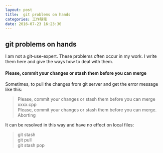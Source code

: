```yaml
---
layout: post
title:  git problems on hands
categories: 工作随笔
date: 2016-07-23 16:23:30
---
```


##  git problems on hands ##
I am not a git-use-expert. These problems often occur in my work. I write them here and give the ways how to deal with them.

#### Please, commit your changes or stash them before you can merge

Sometimes, to pull the changes from git server and get the error message like this:

> Please, commit your changes or stash them before you can merge <br>
>     xxxx.cpp <br>
> Please, commit your changes or stash them before you can merge. <br>
> Aborting

It can be resolved in this way and have no effect on local files:

> git stash <br>
> git pull  <br>
> git stash pop <br>
